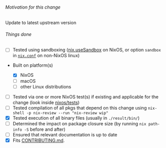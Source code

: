 ###### Motivation for this change
Update to latest upstream version

###### Things done
 * [ ]  Tested using sandboxing ([nix.useSandbox](http://nixos.org/nixos/manual/options.html#opt-nix.useSandbox) on NixOS, or option `sandbox` in [`nix.conf`](http://nixos.org/nix/manual/#sec-conf-file) on non-NixOS linux)
 * Built on platform(s)

   * [x]  NixOS
   * [ ]  macOS
   * [ ]  other Linux distributions
 * [ ]  Tested via one or more NixOS test(s) if existing and applicable for the change (look inside [nixos/tests](https://github.com/NixOS/nixpkgs/blob/master/nixos/tests))
 * [ ]  Tested compilation of all pkgs that depend on this change using `nix-shell -p nix-review --run "nix-review wip"`
 * [x]  Tested execution of all binary files (usually in `./result/bin/`)
 * [ ]  Determined the impact on package closure size (by running `nix path-info -S` before and after)
 * [ ]  Ensured that relevant documentation is up to date
 * [x]  Fits [CONTRIBUTING.md](https://github.com/NixOS/nixpkgs/blob/master/CONTRIBUTING.md).
